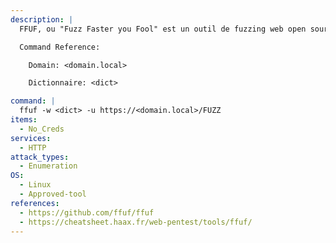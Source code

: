 ```yaml
---
description: |
  FFUF, ou "Fuzz Faster you Fool" est un outil de fuzzing web open source, destiné à découvrir des éléments et du contenu au sein d'applications web, ou de serveurs web. Qu'entendons-nous par là ? Souvent, lorsque vous visitez un site web, le propriétaire du site vous présente le contenu qu'il souhaite vous offrir, qui peut être hébergé sur une page telle que index.php. Dans le cadre de la sécurité, les problèmes d'un site web qui doivent être corrigés existent souvent en dehors de cette page. Par exemple, le propriétaire du site web peut avoir du contenu hébergé sur admin.php, que vous voulez tous deux connaître et tester. FFUF est un outil qui permet de découvrir ces éléments, à votre intention.

  Command Reference:

    Domain: <domain.local>

    Dictionnaire: <dict>

command: |
  ffuf -w <dict> -u https://<domain.local>/FUZZ
items:
  - No_Creds
services:
  - HTTP
attack_types:
  - Enumeration
OS:
  - Linux
  - Approved-tool
references:
  - https://github.com/ffuf/ffuf
  - https://cheatsheet.haax.fr/web-pentest/tools/ffuf/
---
```

